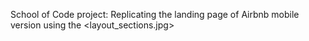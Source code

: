 School of Code project:
Replicating the landing page of Airbnb mobile version using the <layout_sections.jpg>
